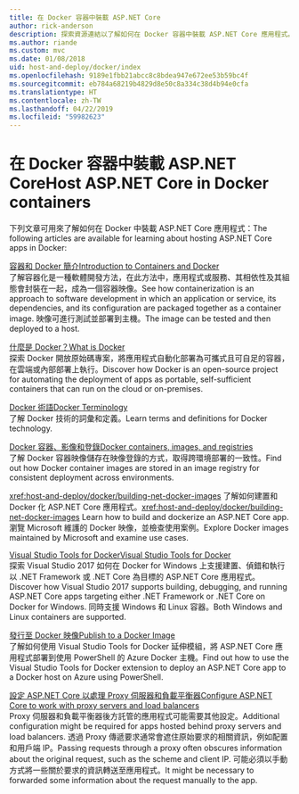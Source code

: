 ```yaml
---
title: 在 Docker 容器中裝載 ASP.NET Core
author: rick-anderson
description: 探索資源連結以了解如何在 Docker 容器中裝載 ASP.NET Core 應用程式。
ms.author: riande
ms.custom: mvc
ms.date: 01/08/2018
uid: host-and-deploy/docker/index
ms.openlocfilehash: 9189e1fbb21abcc8c8bdea947e672ee53b59bc4f
ms.sourcegitcommit: eb784a68219b4829d8e50c8a334c38d4b94e0cfa
ms.translationtype: HT
ms.contentlocale: zh-TW
ms.lasthandoff: 04/22/2019
ms.locfileid: "59982623"
---
```

# <a name="host-aspnet-core-in-docker-containers"></a><span data-ttu-id="ba7ab-103">在 Docker 容器中裝載 ASP.NET Core</span><span class="sxs-lookup"><span data-stu-id="ba7ab-103">Host ASP.NET Core in Docker containers</span></span>

<span data-ttu-id="ba7ab-104">下列文章可用來了解如何在 Docker 中裝載 ASP.NET Core 應用程式：</span><span class="sxs-lookup"><span data-stu-id="ba7ab-104">The following articles are available for learning about hosting ASP.NET Core apps in Docker:</span></span>

[<span data-ttu-id="ba7ab-105">容器和 Docker 簡介</span><span class="sxs-lookup"><span data-stu-id="ba7ab-105">Introduction to Containers and Docker</span></span>](/dotnet/standard/microservices-architecture/container-docker-introduction/index)  
<span data-ttu-id="ba7ab-106">了解容器化是一種軟體開發方法，在此方法中，應用程式或服務、其相依性及其組態會封裝在一起，成為一個容器映像。</span><span class="sxs-lookup"><span data-stu-id="ba7ab-106">See how containerization is an approach to software development in which an application or service, its dependencies, and its configuration are packaged together as a container image.</span></span> <span data-ttu-id="ba7ab-107">映像可進行測試並部署到主機。</span><span class="sxs-lookup"><span data-stu-id="ba7ab-107">The image can be tested and then deployed to a host.</span></span>

[<span data-ttu-id="ba7ab-108">什麼是 Docker？</span><span class="sxs-lookup"><span data-stu-id="ba7ab-108">What is Docker</span></span>](/dotnet/standard/microservices-architecture/container-docker-introduction/docker-defined)  
<span data-ttu-id="ba7ab-109">探索 Docker 開放原始碼專案，將應用程式自動化部署為可攜式且可自足的容器，在雲端或內部部署上執行。</span><span class="sxs-lookup"><span data-stu-id="ba7ab-109">Discover how Docker is an open-source project for automating the deployment of apps as portable, self-sufficient containers that can run on the cloud or on-premises.</span></span>

[<span data-ttu-id="ba7ab-110">Docker 術語</span><span class="sxs-lookup"><span data-stu-id="ba7ab-110">Docker Terminology</span></span>](/dotnet/standard/microservices-architecture/container-docker-introduction/docker-terminology)  
<span data-ttu-id="ba7ab-111">了解 Docker 技術的詞彙和定義。</span><span class="sxs-lookup"><span data-stu-id="ba7ab-111">Learn terms and definitions for Docker technology.</span></span>

[<span data-ttu-id="ba7ab-112">Docker 容器、影像和登錄</span><span class="sxs-lookup"><span data-stu-id="ba7ab-112">Docker containers, images, and registries</span></span>](/dotnet/standard/microservices-architecture/container-docker-introduction/docker-containers-images-registries)  
<span data-ttu-id="ba7ab-113">了解 Docker 容器映像儲存在映像登錄的方式，取得跨環境部署的一致性。</span><span class="sxs-lookup"><span data-stu-id="ba7ab-113">Find out how Docker container images are stored in an image registry for consistent deployment across environments.</span></span>

<span data-ttu-id="ba7ab-114"><xref:host-and-deploy/docker/building-net-docker-images> 了解如何建置和 Docker 化 ASP.NET Core 應用程式。</span><span class="sxs-lookup"><span data-stu-id="ba7ab-114"><xref:host-and-deploy/docker/building-net-docker-images> Learn how to build and dockerize an ASP.NET Core app.</span></span> <span data-ttu-id="ba7ab-115">瀏覽 Microsoft 維護的 Docker 映像，並檢查使用案例。</span><span class="sxs-lookup"><span data-stu-id="ba7ab-115">Explore Docker images maintained by Microsoft and examine use cases.</span></span>

[<span data-ttu-id="ba7ab-116">Visual Studio Tools for Docker</span><span class="sxs-lookup"><span data-stu-id="ba7ab-116">Visual Studio Tools for Docker</span></span>](xref:host-and-deploy/docker/visual-studio-tools-for-docker)  
<span data-ttu-id="ba7ab-117">探索 Visual Studio 2017 如何在 Docker for Windows 上支援建置、偵錯和執行以 .NET Framework 或 .NET Core 為目標的 ASP.NET Core 應用程式。</span><span class="sxs-lookup"><span data-stu-id="ba7ab-117">Discover how Visual Studio 2017 supports building, debugging, and running ASP.NET Core apps targeting either .NET Framework or .NET Core on Docker for Windows.</span></span> <span data-ttu-id="ba7ab-118">同時支援 Windows 和 Linux 容器。</span><span class="sxs-lookup"><span data-stu-id="ba7ab-118">Both Windows and Linux containers are supported.</span></span>

[<span data-ttu-id="ba7ab-119">發行至 Docker 映像</span><span class="sxs-lookup"><span data-stu-id="ba7ab-119">Publish to a Docker Image</span></span>](/azure/vs-azure-tools-docker-hosting-web-apps-in-docker)  
<span data-ttu-id="ba7ab-120">了解如何使用 Visual Studio Tools for Docker 延伸模組，將 ASP.NET Core 應用程式部署到使用 PowerShell 的 Azure Docker 主機。</span><span class="sxs-lookup"><span data-stu-id="ba7ab-120">Find out how to use the Visual Studio Tools for Docker extension to deploy an ASP.NET Core app to a Docker host on Azure using PowerShell.</span></span>

[<span data-ttu-id="ba7ab-121">設定 ASP.NET Core 以處理 Proxy 伺服器和負載平衡器</span><span class="sxs-lookup"><span data-stu-id="ba7ab-121">Configure ASP.NET Core to work with proxy servers and load balancers</span></span>](xref:host-and-deploy/proxy-load-balancer)  
<span data-ttu-id="ba7ab-122">Proxy 伺服器和負載平衡器後方託管的應用程式可能需要其他設定。</span><span class="sxs-lookup"><span data-stu-id="ba7ab-122">Additional configuration might be required for apps hosted behind proxy servers and load balancers.</span></span> <span data-ttu-id="ba7ab-123">透過 Proxy 傳遞要求通常會遮住原始要求的相關資訊，例如配置和用戶端 IP。</span><span class="sxs-lookup"><span data-stu-id="ba7ab-123">Passing requests through a proxy often obscures information about the original request, such as the scheme and client IP.</span></span> <span data-ttu-id="ba7ab-124">可能必須以手動方式將一些關於要求的資訊轉送至應用程式。</span><span class="sxs-lookup"><span data-stu-id="ba7ab-124">It might be necessary to forwarded some information about the request manually to the app.</span></span>
